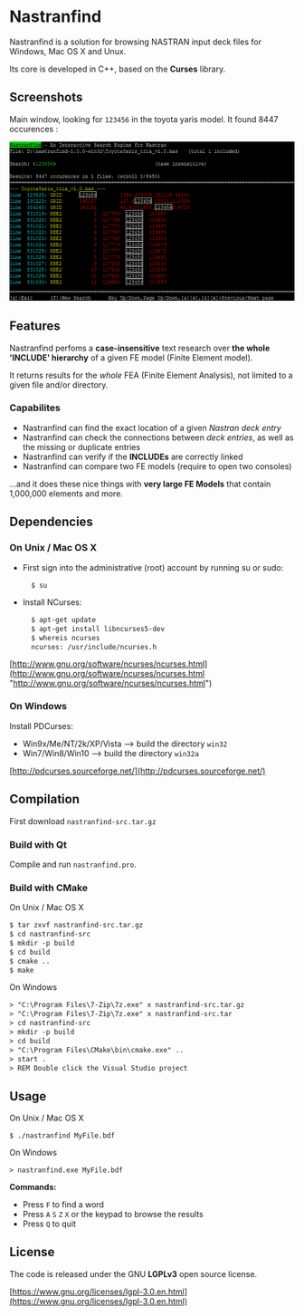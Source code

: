 # Nastranfind

Nastranfind is a solution for browsing NASTRAN input deck files for Windows, Mac OS X and Unux. 

Its core is developed in C++, based on the **Curses** library. 

## Screenshots

Main window, looking for `123456` in the toyota yaris model. It found 8447 occurences :

![](screenshots/find_yaris.png)

## Features

Nastranfind perfoms a **case-insensitive** text research over **the whole 'INCLUDE' hierarchy** of a given FE model (Finite Element model).

It returns results for the _whole_ FEA (Finite Element Analysis), not limited to a given file and/or directory.

### Capabilites

 - Nastranfind can find the exact location of a given *Nastran deck entry*
 - Nastranfind can check the connections between *deck entries*, as well as the missing or duplicate entries
 - Nastranfind can verify if the **INCLUDEs** are correctly linked
 - Nastranfind can compare two FE models (require to open two consoles)

...and it does these nice things with **very large FE Models** that contain 1,000,000 elements and more.


## Dependencies

### On Unix / Mac OS X

 - First sign into the administrative (root) account by running su or sudo:

         $ su

 - Install NCurses:

         $ apt-get update
         $ apt-get install libncurses5-dev
         $ whereis ncurses
         ncurses: /usr/include/ncurses.h

[http://www.gnu.org/software/ncurses/ncurses.html](http://www.gnu.org/software/ncurses/ncurses.html "http://www.gnu.org/software/ncurses/ncurses.html")


### On Windows

Install PDCurses:

 - Win9x/Me/NT/2k/XP/Vista --> build the directory `win32`
 - Win7/Win8/Win10 --> build the directory `win32a`

[http://pdcurses.sourceforge.net/](http://pdcurses.sourceforge.net/)


## Compilation

First download `nastranfind-src.tar.gz`


### Build with Qt

Compile and run `nastranfind.pro`.


### Build with CMake

On Unix / Mac OS X 

    $ tar zxvf nastranfind-src.tar.gz
    $ cd nastranfind-src
    $ mkdir -p build
    $ cd build
    $ cmake ..
    $ make

On Windows

    > "C:\Program Files\7-Zip\7z.exe" x nastranfind-src.tar.gz
    > "C:\Program Files\7-Zip\7z.exe" x nastranfind-src.tar
    > cd nastranfind-src
    > mkdir -p build
    > cd build
    > "C:\Program Files\CMake\bin\cmake.exe" ..
    > start .
    > REM Double click the Visual Studio project


## Usage

On Unix / Mac OS X 

    $ ./nastranfind MyFile.bdf

On Windows

    > nastranfind.exe MyFile.bdf

__Commands:__

 - Press `F` to find a word
 - Press `A` `S` `Z` `X` or the keypad to browse the results
 - Press `Q` to quit

## License

The code is released under the GNU **LGPLv3** open source license. 

[https://www.gnu.org/licenses/lgpl-3.0.en.html](https://www.gnu.org/licenses/lgpl-3.0.en.html)
